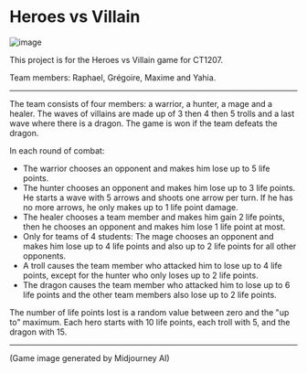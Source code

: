 # Heroes vs Villain 

![image](https://user-images.githubusercontent.com/72557460/226176562-3b3b6fea-1785-4657-956b-5ce4c602977e.png)


This project is for the Heroes vs Villain game for CT1207.

Team members: Raphael, Grégoire, Maxime and Yahia.

--------------------------------------------------------
The team consists of four members: a warrior, a hunter, a mage and a healer. The waves of villains
are made up of 3 then 4 then 5 trolls and a last wave where there is a dragon. The game is won if
the team defeats the dragon.


In each round of combat:

- The warrior chooses an opponent and makes him lose up to 5 life points.
- The hunter chooses an opponent and makes him lose up to 3 life points. He starts a wave
with 5 arrows and shoots one arrow per turn. If he has no more arrows, he only makes up to
1 life point damage.
- The healer chooses a team member and makes him gain 2 life points, then he chooses an
opponent and makes him lose 1 life point at most.
- Only for teams of 4 students:
The mage chooses an opponent and makes him lose up to 4 life points and also up to 2 life
points for all other opponents.
- A troll causes the team member who attacked him to lose up to 4 life points, except for the
hunter who only loses up to 2 life points.
- The dragon causes the team member who attacked him to lose up to 6 life points and the
other team members also lose up to 2 life points.

The number of life points lost is a random value between zero and the "up to" maximum. Each hero
starts with 10 life points, each troll with 5, and the dragon with 15.

--------------------------------------------------------


(Game image generated by Midjourney AI)
